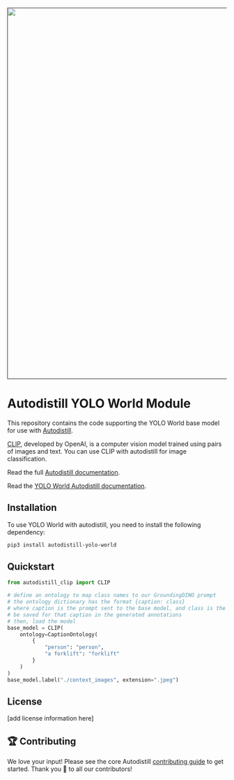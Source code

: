<div align="center">
  <p>
    <a align="center" href="" target="_blank">
      <img
        width="850"
        src="https://media.roboflow.com/open-source/autodistill/autodistill-banner.png"
      >
    </a>
  </p>
</div>

# Autodistill YOLO World Module

This repository contains the code supporting the YOLO World base model for use with [Autodistill](https://github.com/autodistill/autodistill).

[CLIP](https://github.com/openai/CLIP), developed by OpenAI, is a computer vision model trained using pairs of images and text. You can use CLIP with autodistill for image classification.

Read the full [Autodistill documentation](https://autodistill.github.io/autodistill/).

Read the [YOLO World Autodistill documentation](https://autodistill.github.io/autodistill/base_models/yolo_world/).

## Installation

To use YOLO World with autodistill, you need to install the following dependency:


```bash
pip3 install autodistill-yolo-world
```

## Quickstart

```python
from autodistill_clip import CLIP

# define an ontology to map class names to our GroundingDINO prompt
# the ontology dictionary has the format {caption: class}
# where caption is the prompt sent to the base model, and class is the label that will
# be saved for that caption in the generated annotations
# then, load the model
base_model = CLIP(
    ontology=CaptionOntology(
        {
            "person": "person",
            "a forklift": "forklift"
        }
    )
)
base_model.label("./context_images", extension=".jpeg")
```


## License

[add license information here]

## 🏆 Contributing

We love your input! Please see the core Autodistill [contributing guide](https://github.com/autodistill/autodistill/blob/main/CONTRIBUTING.md) to get started. Thank you 🙏 to all our contributors!